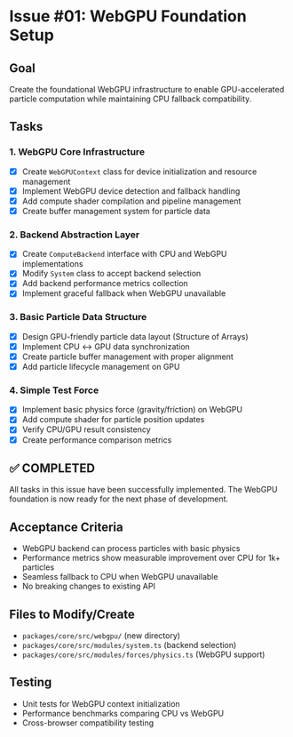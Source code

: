 # Issue #01: WebGPU Foundation Setup

## Goal
Create the foundational WebGPU infrastructure to enable GPU-accelerated particle computation while maintaining CPU fallback compatibility.

## Tasks

### 1. WebGPU Core Infrastructure
- [x] Create `WebGPUContext` class for device initialization and resource management
- [x] Implement WebGPU device detection and fallback handling
- [x] Add compute shader compilation and pipeline management
- [x] Create buffer management system for particle data

### 2. Backend Abstraction Layer
- [x] Create `ComputeBackend` interface with CPU and WebGPU implementations
- [x] Modify `System` class to accept backend selection
- [x] Add backend performance metrics collection
- [x] Implement graceful fallback when WebGPU unavailable

### 3. Basic Particle Data Structure
- [x] Design GPU-friendly particle data layout (Structure of Arrays)
- [x] Implement CPU ↔ GPU data synchronization
- [x] Create particle buffer management with proper alignment
- [x] Add particle lifecycle management on GPU

### 4. Simple Test Force
- [x] Implement basic physics force (gravity/friction) on WebGPU
- [x] Add compute shader for particle position updates
- [x] Verify CPU/GPU result consistency
- [x] Create performance comparison metrics

## ✅ COMPLETED

All tasks in this issue have been successfully implemented. The WebGPU foundation is now ready for the next phase of development.

## Acceptance Criteria
- WebGPU backend can process particles with basic physics
- Performance metrics show measurable improvement over CPU for 1k+ particles
- Seamless fallback to CPU when WebGPU unavailable
- No breaking changes to existing API

## Files to Modify/Create
- `packages/core/src/webgpu/` (new directory)
- `packages/core/src/modules/system.ts` (backend selection)
- `packages/core/src/modules/forces/physics.ts` (WebGPU support)

## Testing
- Unit tests for WebGPU context initialization
- Performance benchmarks comparing CPU vs WebGPU
- Cross-browser compatibility testing